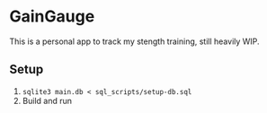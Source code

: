 # GainGauge
This is a personal app to track my stength training, still heavily WIP.

## Setup
1. `sqlite3 main.db < sql_scripts/setup-db.sql`
1. Build and run
